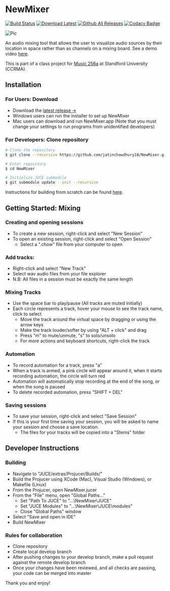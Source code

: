 # NewMixer
[![Build Status](https://travis-ci.com/jatinchowdhury18/NewMixer.svg?branch=master)](https://travis-ci.com/jatinchowdhury18/NewMixer)
[![Download Latest](https://img.shields.io/badge/download-latest-blue.svg)](https://github.com/jatinchowdhury18/NewMixer/releases/latest)
[![Github All Releases](https://img.shields.io/github/downloads/jatinchowdhury18/newmixer/total.svg)](https://github.com/jatinchowdhury18/NewMixer/releases/latest)
[![Codacy Badge](https://api.codacy.com/project/badge/Grade/975518c11ead481ea60d9f8f04d7f0ac)](https://www.codacy.com/app/jatinchowdhury18/NewMixer?utm_source=github.com&amp;utm_medium=referral&amp;utm_content=jatinchowdhury18/NewMixer&amp;utm_campaign=Badge_Grade)

![Pic](https://raw.githubusercontent.com/jatinchowdhury18/NewMixer/master/screenshot.PNG)

An audio mixing tool that allows the user to visualize audio sources by their location in space rather than as channels on a mixing board.
See a demo video [here](https://youtu.be/_oikZhhMsP4).

This is part of a class project for [Music 256a](https://ccrma.stanford.edu/courses/256a/) at Standford University (CCRMA).

## Installation
### For Users: Download
  - Download the [latest release &rarr;](https://github.com/jatinchowdhury18/NewMixer/releases/latest)
  - Windows users can run the installer to set up NewMixer
  - Mac users can download and run NewMixer.app (Note that you must change your settings to run programs from unidentified developers)

### For Developers: Clone repository
  ```bash
  # Clone the repository
  $ git clone --recursive https://github.com/jatinchowdhury18/NewMixer.git

  # Enter repository
  $ cd NewMixer

  # Initialize JUCE submodule
  $ git submodule update --init --recursive
  ```
  Instructions for building from scratch can be found [here](#Building).

## Getting Started: Mixing
### Creating and opening sessions
  - To create a new session, right-click and select "New Session"
  - To open an existing session, right-click and select "Open Session"
    - Select a ".chow" file from your computer to open

### Add tracks:
  - Right-click and select "New Track"
  - Select wav audio files from your file explorer
  - N.B: All files in a session must be exactly the same length
  
### Mixing Tracks
  - Use the space bar to play/pause (All tracks are muted initially)
  - Each circle represents a track, hover your mouse to see the track name, click to select
    - Move the track around the virtual space by dragging or using the arrow keys
    - Make the track louder/softer by using "ALT + click" and drag
    - Press "m" to mute/unmute, "s" to solo/unsolo
    - For more actions and keyboard shortcuts, right-click the track

### Automation
  - To record automation for a track, press "a"
  - When a track is armed, a pink circle will appear around it, when it starts recording automation, the circle will turn red
  - Automation will automatically stop recording at the end of the song, or when the song is paused
  - To delete recorded automation, press "SHIFT + DEL"

### Saving sessions
  - To save your session, right-click and select "Save Session"
  - If this is your first time saving your session, you will be asked to name your session and choose a save location.
    - The files for your tracks will be copied into a "Stems" folder

<!-- ### Recording
- To create a new input track, right-click and select "New Track," or use "CTRL + N"
- Press "r" to record a single loop, "SHIFT + R" to free record, or use right-click menu -->

## Developer Instructions
### Building
  - Navigate to "JUCE/extras/Projucer/Builds/"
  - Build the Projucer using XCode (Mac), Visual Studio (Windows), or Makefile (Linux)
  - From the Projucer, open NewMixer.jucer
  - From the "File" menu, open "Global Paths..."
    - Set "Path To JUCE" to "...\NewMixer\JUCE"
    - Set "JUCE Modules" to "...\NewMixer\JUCE\modules"
    - Close "Global Paths" window
  - Select "Save and open in IDE"
  - Build NewMixer  

### Rules for collaboration
  - Clone repository
  - Create local develop branch
  - After pushing changes to your develop branch, make a pull request against the remote develop branch
  - Once your changes have been reviewed, and all checks are passing, your code can be merged into master

Thank you and enjoy!
